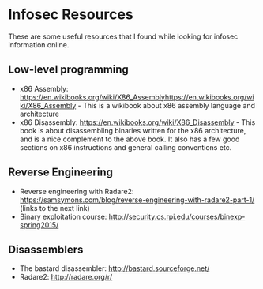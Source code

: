 # Infosec Resources

These are some useful resources that I found while looking for infosec information online.

## Low-level programming
* x86 Assembly: https://en.wikibooks.org/wiki/X86_Assemblyhttps://en.wikibooks.org/wiki/X86_Assembly - This is a wikibook about x86 assembly language and architecture
* x86 Disassembly: https://en.wikibooks.org/wiki/X86_Disassembly - This book is about disassembling binaries written for the x86 architecture, and is a nice complement to the above book.  It also has a few good sections on x86 instructions and general calling conventions etc.

## Reverse Engineering
* Reverse engineering with Radare2: https://samsymons.com/blog/reverse-engineering-with-radare2-part-1/ (links to the next link)
* Binary exploitation course: http://security.cs.rpi.edu/courses/binexp-spring2015/

## Disassemblers
* The bastard disassembler: http://bastard.sourceforge.net/
* Radare2: http://radare.org/r/
